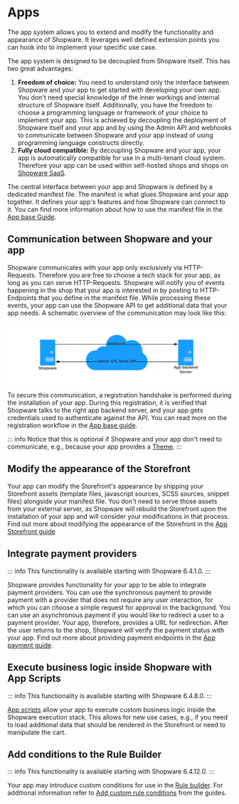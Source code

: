 # Apps

The app system allows you to extend and modify the functionality and appearance of Shopware. It leverages well defined extension points you can hook into to implement your specific use case.

The app system is designed to be decoupled from Shopware itself. This has two great advantages:

1. **Freedom of choice:** You need to understand only the interface between Shopware and your app to get started with developing your own app. You don't need special knowledge of the inner workings and internal structure of Shopware itself. Additionally, you have the freedom to choose a programming language or framework of your choice to implement your app. This is achieved by decoupling the deployment of Shopware itself and your app and by using the Admin API and webhooks to communicate between Shopware and your app instead of using programming language constructs directly.
1. **Fully cloud compatible:** By decoupling Shopware and your app, your app is automatically compatible for use in a multi-tenant cloud system. Therefore your app can be used within self-hosted shops and shops on [Shopware SaaS](../../products/saas).

The central interface between your app and Shopware is defined by a dedicated manifest file. The manifest is what glues Shopware and your app together. It defines your app's features and how Shopware can connect to it. You can find more information about how to use the manifest file in the [App base Guide](../../guides/plugins/apps/app-base-guide).

## Communication between Shopware and your app

Shopware communicates with your app only exclusively via HTTP-Requests. Therefore you are free to choose a tech stack for your app, as long as you can serve HTTP-Requests. Shopware will notify you of events happening in the shop that your app is interested in by posting to HTTP-Endpoints that you define in the manifest file. While processing these events, your app can use the Shopware API to get additional data that your app needs. A schematic overview of the communication may look like this:

![Communication between Shopware and your app](../../.gitbook/assets/shop-app-communication.svg)

To secure this communication, a registration handshake is performed during the installation of your app. During this registration, it is verified that Shopware talks to the right app backend server, and your app gets credentials used to authenticate against the API. You can read more on the registration workflow in the [App base guide](../../guides/plugins/apps/app-base-guide).

::: info
Notice that this is optional if Shopware and your app don't need to communicate, e.g., because your app provides a [Theme](apps-concept).
:::

## Modify the appearance of the Storefront

Your app can modify the Storefront's appearance by shipping your Storefront assets \(template files, javascript sources, SCSS sources, snippet files\) alongside your manifest file. You don't need to serve those assets from your external server, as Shopware will rebuild the Storefront upon the installation of your app and will consider your modifications in that process. Find out more about modifying the appearance of the Storefront in the [App Storefront guide](../../guides/plugins/apps/storefront/)

## Integrate payment providers

::: info
This functionality is available starting with Shopware 6.4.1.0.
:::

Shopware provides functionality for your app to be able to integrate payment providers. You can use the synchronous payment to provide payment with a provider that does not require any user interaction, for which you can choose a simple request for approval in the background. You can use an asynchronous payment if you would like to redirect a user to a payment provider. Your app, therefore, provides a URL for redirection. After the user returns to the shop, Shopware will verify the payment status with your app. Find out more about providing payment endpoints in the [App payment guide](../../guides/plugins/apps/payment).

## Execute business logic inside Shopware with App Scripts

::: info
This functionality is available starting with Shopware 6.4.8.0.
:::

[App scripts](../../guides/plugins/apps/app-scripts/) allow your app to execute custom business logic inside the Shopware execution stack. This allows for new use cases, e.g., if you need to load additional data that should be rendered in the Storefront or need to manipulate the cart.

## Add conditions to the Rule Builder

::: info
This functionality is available starting with Shopware 6.4.12.0.
:::

Your app may introduce custom conditions for use in the [Rule builder](../framework/rules). For additional information refer to [Add custom rule conditions](../../guides/plugins/apps/rule-builder/add-custom-rule-conditions) from the guides.

